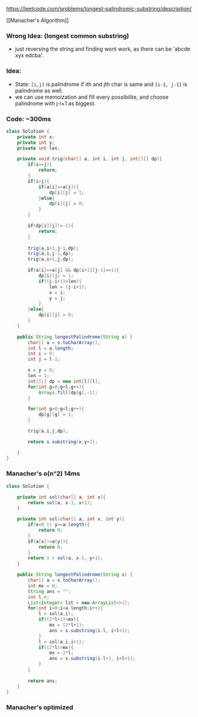 https://leetcode.com/problems/longest-palindromic-substring/description/

[[Manacher's Algorithm]]
### Wrong Idea: (longest common substring)
- just reversing the string and finding  wont work, as there can be 'abcde xyx edcba'.
### Idea:
- State: `[i,j]` is palindrome if ith and jth char is same and `[i-1, j-1]` is palindrome as well.
- we can use memoization and fill every possibilite, and choose palindrome with j-i+1 as biggest.

### Code: ~300ms
```java
class Solution {
    private int x;
    private int y;
    private int len;

    private void trig(char[] a, int i, int j, int[][] dp){
        if(i==j){
            return;
        }
        if(i>j){
            if(a[i]==a[j]){
                dp[i][j] = 1;
            }else{
                dp[i][j] = 0;
            }
        }

        if(dp[i][j]!=-1){
            return;
        }
        
        trig(a,i+1,j-1,dp);
        trig(a,i,j-1,dp);
        trig(a,i+1,j,dp);

        if(a[i]==a[j] && dp[i+1][j-1]==1){
            dp[i][j] = 1;
            if((j-i+1)>len){
                len = (j-i+1);
                x = i;
                y = j;
            }
        }else{
            dp[i][j] = 0;
        }
    }

    public String longestPalindrome(String s) {
        char[] a = s.toCharArray();
        int l = a.length;
        int i = 0;
        int j = l-1;

        x = y = 0;
        len = 1;
        int[][] dp = new int[l][l];
        for(int g=0;g<l;g++){
            Arrays.fill(dp[g],-1);
        }

        for(int g=0;g<l;g++){
            dp[g][g] = 1;
        }

        trig(a,i,j,dp);

        return s.substring(x,y+1);

    }
}
```

### Manacher's o(n^2) 14ms
```java
class Solution {

    private int sol(char[] a, int x){
        return sol(a, x-1, x+1);
    }

    private int sol(char[] a, int x, int y){
        if(x<0 || y>=a.length){
            return 0;
        }
        if(a[x]!=a[y]){
            return 0;
        }
        return 1 + sol(a, x-1, y+1);
    }

    public String longestPalindrome(String s) {
        char[] a = s.toCharArray();
        int mx = 0;
        String ans = "";
        int l,r;
        List<Integer> lst = new ArrayList<>();
        for(int i=0;i<a.length;i++){
            l = sol(a,i);
            if((2*l+1)>mx){
                mx = (2*l+1);
                ans = s.substring(i-l, i+l+1);
            }
            l = sol(a,i,i+1);
            if((2*l)>mx){
                mx = 2*l;
                ans = s.substring(i-l+1, i+l+1);
            }
        }
        
        return ans;
    }
}
```

### Manacher's optimized

```java
```

